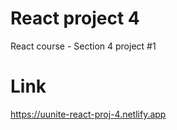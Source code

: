 # React project 4
React course - Section 4 project #1
# Link
https://uunite-react-proj-4.netlify.app
